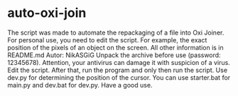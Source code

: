 # auto-oxi-join
The script was made to automate the repackaging of a file into Oxi Joiner. For personal use, you need to edit the script. For example, the exact position of the pixels of an object on the screen. All other information is in README.md
Autor: NikASGiG
Unpack the archive before use (password: 12345678). Attention, your antivirus can damage it with suspicion of a virus. Edit the script. After that, run the program and only then run the script. Use dev.py for determining the position of the cursor. You can use starter.bat for main.py and dev.bat for dev.py.
Have a good use.
